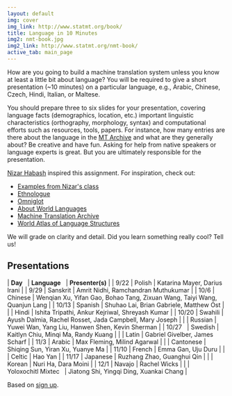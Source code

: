 ```yaml
---
layout: default
img: cover
img_link: http://www.statmt.org/book/
title: Language in 10 Minutes
img2: nmt-book.jpg
img2_link: http://www.statmt.org/nmt-book/
active_tab: main_page 
---
```


How are you going to build a machine translation system unless you know at
least a little bit about language? You will be required to give 
a short presentation (~10 minutes) on a particular language, 
e.g., Arabic, Chinese, Czech, Hindi, Italian, or Maltese.

You should prepare three to six slides for your presentation, covering
language facts (demographics, location, etc.) important linguistic 
characteristics (orthography, morphology, syntax) and computational efforts 
such as resources, tools, papers. For instance,  how many entries are there
about the language in the [MT Archive](http://www.mt-archive.info/) 
and what are they generally about? Be creative and have fun. 
Asking for help from native speakers or language experts is great.
But you are ultimately responsible for the presentation.

[Nizar Habash](http://www.nizarhabash.com/) inspired this assignment.
For inspiration, check out:

* [Examples from Nizar's class](https://sites.google.com/site/comse6998machinetranslation/language-in-10-minutes)
* [Ethnologue](http://www.ethnologue.com/)
* [Omniglot](http://www.omniglot.com/)
* [About World Languages](http://www.aboutworldlanguages.com/)
* [Machine Translation Archive](http://www.mt-archive.info/)
* [World Atlas of Language Structures](http://wals.info/)

We will grade on clarity and detail. Did you learn 
something really cool? Tell us!

Presentations
-------------

| **Day**&nbsp;&nbsp; | **Language**&nbsp;&nbsp; | **Presenter(s)** |
| 9/22  | Polish | Katarina Mayer, Darius Irani |
| 9/29  | Sanskrit | Amrit Nidhi, Ramchandran Muthukumar |
| 10/6  | Chinese | Wenqian Xu, Yifan Gao, Bohao Tang, Zixuan Wang, Taiyi Wang, Quanjun Lang |
| 10/13 | Spanish | Shuhao Lai, Brian Gabriele, Matthew Ost |
|       | Hindi | Ishita Tripathi, Ankur Kejriwal, Shreyash Kumar |
| 10/20 | Swahili | Ayush Dalmia, Rachel Rosset, Jada Campbell, Mary Joseph |
|       | Russian | Yuwei Wan, Yang Liu, Hanwen Shen, Kevin Sherman |
| 10/27&nbsp;&nbsp; | Swedish | Kaitlyn Chiu, Minqi Ma, Randy Kuang |
|       | Latin | Gabriel Givelber, James Scharf |
| 11/3  | Arabic | Max Fleming, Milind Agarwal |
|       | Cantonese | Shiqing Sun, Yiran Xu, Yuanye Ma |
| 11/10 | French | Emma Gan, Uju Duru |
|       | Celtic | Hao Yan |
| 11/17 | Japanese | Ruzhang Zhao, Guanghui Qin |
|       | Korean | Nuri Ha, Dara Moini |
| 12/1  | Navajo | Rachel Wicks |
|       | Yoloxochitl&nbsp;Mixtec&nbsp;&nbsp; | Jiatong Shi, Yingqi Ding, Xuankai Chang |

Based on [sign up](https://docs.google.com/document/d/16nZiuk4555oQNVJ5H7AH_WpmanYC7H74H95ZczqRA-Y/edit?usp=sharing).



